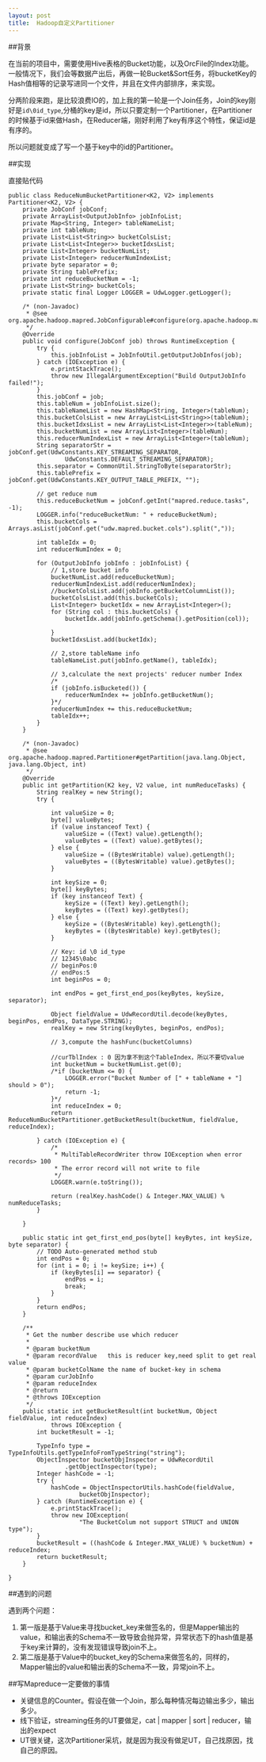 ```yaml
---
layout: post
title:  Hadoop自定义Partitioner
---
```


##背景

在当前的项目中，需要使用Hive表格的Bucket功能，以及OrcFile的Index功能。一般情况下，我们会等数据产出后，再做一轮Bucket&Sort任务，将bucketKey的Hash值相等的记录写进同一个文件，并且在文件内部排序，来实现。

分两阶段来跑，是比较浪费IO的，加上我的第一轮是一个Join任务，Join的key刚好是`id\0id_type`,分桶的key是id，所以只要定制一个Partitioner，在Partitioner的时候基于id来做Hash，在Reducer端，刚好利用了key有序这个特性，保证id是有序的。

所以问题就变成了写一个基于key中的id的Partitioner。

##实现

直接贴代码

	public class ReduceNumBucketPartitioner<K2, V2> implements Partitioner<K2, V2> {
	    private JobConf jobConf;
	    private ArrayList<OutputJobInfo> jobInfoList;
	    private Map<String, Integer> tableNameList;
	    private int tableNum;
	    private List<List<String>> bucketColsList;
	    private List<List<Integer>> bucketIdxsList;
	    private List<Integer> bucketNumList;
	    private List<Integer> reducerNumIndexList;
	    private byte separator = 0;
	    private String tablePrefix;
	    private int reduceBucketNum = -1;
	    private List<String> bucketCols;
	    private static final Logger LOGGER = UdwLogger.getLogger();
	
	    /* (non-Javadoc)
	     * @see org.apache.hadoop.mapred.JobConfigurable#configure(org.apache.hadoop.mapred.JobConf)
	     */
	    @Override
	    public void configure(JobConf job) throws RuntimeException {
	        try {
	            this.jobInfoList = JobInfoUtil.getOutputJobInfos(job);
	        } catch (IOException e) {
	            e.printStackTrace();
	            throw new IllegalArgumentException("Build OutputJobInfo failed!");
	        }
	        this.jobConf = job;
	        this.tableNum = jobInfoList.size();
	        this.tableNameList = new HashMap<String, Integer>(tableNum);
	        this.bucketColsList = new ArrayList<List<String>>(tableNum);
	        this.bucketIdxsList = new ArrayList<List<Integer>>(tableNum);
	        this.bucketNumList = new ArrayList<Integer>(tableNum);
	        this.reducerNumIndexList = new ArrayList<Integer>(tableNum);
	        String separatorStr = jobConf.get(UdwConstants.KEY_STREAMING_SEPARATOR,
	                UdwConstants.DEFAULT_STREAMING_SEPARATOR);
	        this.separator = CommonUtil.StringToByte(separatorStr);
	        this.tablePrefix = jobConf.get(UdwConstants.KEY_OUTPUT_TABLE_PREFIX, "");
	
	        // get reduce num
	        this.reduceBucketNum = jobConf.getInt("mapred.reduce.tasks", -1);
	        LOGGER.info("reduceBucketNum: " + reduceBucketNum);
	        this.bucketCols = Arrays.asList(jobConf.get("udw.mapred.bucket.cols").split(","));
	        
	        int tableIdx = 0;
	        int reducerNumIndex = 0;
	
	        for (OutputJobInfo jobInfo : jobInfoList) {
	            // 1,store bucket info
	            bucketNumList.add(reduceBucketNum);
	            reducerNumIndexList.add(reducerNumIndex);
	            //bucketColsList.add(jobInfo.getBucketColumnList());
	            bucketColsList.add(this.bucketCols);
	            List<Integer> bucketIdx = new ArrayList<Integer>();
	            for (String col : this.bucketCols) {
	                bucketIdx.add(jobInfo.getSchema().getPosition(col));
	                
	            }
	            bucketIdxsList.add(bucketIdx);
	
	            // 2,store tableName info
	            tableNameList.put(jobInfo.getName(), tableIdx);
	
	            // 3,calculate the next projects' reducer number Index
	            /*
	            if (jobInfo.isBucketed()) {
	                reducerNumIndex += jobInfo.getBucketNum();
	            }*/
	            reducerNumIndex += this.reduceBucketNum;
	            tableIdx++;
	        }
	    }
	
	    /* (non-Javadoc)
	     * @see org.apache.hadoop.mapred.Partitioner#getPartition(java.lang.Object, java.lang.Object, int)
	     */
	    @Override
	    public int getPartition(K2 key, V2 value, int numReduceTasks) {
	        String realKey = new String();
	        try {
	            
	            int valueSize = 0;
	            byte[] valueBytes;
	            if (value instanceof Text) {
	                valueSize = ((Text) value).getLength();
	                valueBytes = ((Text) value).getBytes();
	            } else {
	                valueSize = ((BytesWritable) value).getLength();
	                valueBytes = ((BytesWritable) value).getBytes();
	            }
	            
	            int keySize = 0;
	            byte[] keyBytes;
	            if (key instanceof Text) {
	                keySize = ((Text) key).getLength();
	                keyBytes = ((Text) key).getBytes();
	            } else {
	                keySize = ((BytesWritable) key).getLength();
	                keyBytes = ((BytesWritable) key).getBytes();
	            }
	
	            // Key: id \0 id_type
	            // 12345\0abc
	            // beginPos:0
	            // endPos:5
	            int beginPos = 0;
	            
	            int endPos = get_first_end_pos(keyBytes, keySize, separator);
	
	            Object fieldValue = UdwRecordUtil.decode(keyBytes, beginPos, endPos, DataType.STRING);
	            realKey = new String(keyBytes, beginPos, endPos);
	
	            // 3,compute the hashFunc(bucketColumns)
	            
	            //curTblIndex : 0 因为拿不到这个TableIndex，所以不要切value
	            int bucketNum = bucketNumList.get(0);
	            /*if (bucketNum <= 0) {
	                LOGGER.error("Bucket Number of [" + tableName + "] should > 0");
	                return -1;
	            }*/
	            int reduceIndex = 0;
	            return ReduceNumBucketPartitioner.getBucketResult(bucketNum, fieldValue, reduceIndex);
	            
	        } catch (IOException e) {
	            /*
	             * MultiTableRecordWriter throw IOException when error records> 100
	             * The error record will not write to file
	             */
	            LOGGER.warn(e.toString());
	            
	            return (realKey.hashCode() & Integer.MAX_VALUE) % numReduceTasks;
	        }
	
	    }
	    
	    public static int get_first_end_pos(byte[] keyBytes, int keySize, byte separator) {
	        // TODO Auto-generated method stub
	        int endPos = 0;
	        for (int i = 0; i != keySize; i++) {
	            if (keyBytes[i] == separator) {
	                endPos = i;
	                break;
	            }
	        }
	        return endPos;
	    }
	
	    /**
	     * Get the number describe use which reducer  
	     * 
	     * @param bucketNum 
	     * @param recordValue   this is reducer key,need split to get real value
	     * @param bucketColName the name of bucket-key in schema
	     * @param curJobInfo
	     * @param reduceIndex
	     * @return
	     * @throws IOException
	     */
	    public static int getBucketResult(int bucketNum, Object fieldValue, int reduceIndex)
	            throws IOException {
	        int bucketResult = -1;
	
	        TypeInfo type = TypeInfoUtils.getTypeInfoFromTypeString("string");
	        ObjectInspector bucketObjInspector = UdwRecordUtil
	                .getObjectInspector(type);
	        Integer hashCode = -1;
	        try {
	            hashCode = ObjectInspectorUtils.hashCode(fieldValue,
	                    bucketObjInspector);
	        } catch (RuntimeException e) {
	            e.printStackTrace();
	            throw new IOException(
	                    "The BucketColum not support STRUCT and UNION type");
	        }
	        bucketResult = ((hashCode & Integer.MAX_VALUE) % bucketNum) + reduceIndex;
	        return bucketResult;
	    }

	}

##遇到的问题

遇到两个问题：

1. 第一版是基于Value来寻找bucket_key来做签名的，但是Mapper输出的value，和输出表的Schema不一致导致会抛异常，异常状态下的hash值是基于key来计算的，没有发现错误导致join不上。
2. 第二版是基于Value中的bucket_key的Schema来做签名的，同样的，Mapper输出的value和输出表的Schema不一致，异常join不上。


##写Mapreduce一定要做的事情

+ 关键信息的Counter。假设在做一个Join，那么每种情况每边输出多少，输出多少。
+ 线下验证，streaming任务的UT要做足，cat | mapper | sort | reducer，输出的expect
+ UT很关键，这次Partitioner采坑，就是因为我没有做足UT，自己找原因，找自己的原因。